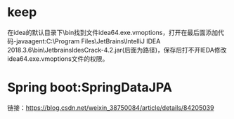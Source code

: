 # keep
在idea的默认目录下\bin找到文件idea64.exe.vmoptions，打开在最后面添加代码-javaagent:C:\Program Files\JetBrains\IntelliJ IDEA 2018.3.6\bin\JetbrainsIdesCrack-4.2.jar(后面为路径)，保存后打不开IEDA修改idea64.exe.vmoptions文件的权限。
# Spring boot:SpringDataJPA
链接：https://blog.csdn.net/weixin_38750084/article/details/84205039
